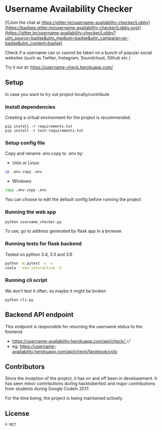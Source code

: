 # Username Availability Checker

[![Join the chat at https://gitter.im/username-availability-checker/Lobby](https://badges.gitter.im/username-availability-checker/Lobby.svg)](https://gitter.im/username-availability-checker/Lobby?utm_source=badge&utm_medium=badge&utm_campaign=pr-badge&utm_content=badge)

Check if a username can or cannot be taken on a bunch of popular social websites (such as Twitter, Instagram, Soundcloud, Github etc.) 

Try it out at: https://username-check.herokuapp.com/   


## Setup

In case you want to try out project locally/contribute

### Install dependencies

Creating a virtual environment for the project is recommended.

```
pip install -r requirements.txt
pip install -r test-requirements.txt
```

### Setup config file
Copy and rename .env.copy to .env by:

- Unix or Linux:

``` bash
cp .env.copy .env
```
- Windows:

``` cmd
copy .env.copy .env
```

You can choose to edit the default config before running the project


### Running the web app 

```
python username_checker.py
```

To use, go to address generated by flask app in a browser.

### Running tests for flask backend

Tested on python 3.4, 3.5 and 3.6

``` bash
python -m pytest -s -v
coala --non-interactive -V
```

### Running cli script

We don't test it often, so maybe it might be broken

```
python cli.py
```

## Backend API endpoint

This endpoint is responsible for returning the username status to the frontend 

- https://username-availability.herokuapp.com/api/check/`<website name>`/`<username>/`
- eg: https://username-availability.herokuapp.com/api/check/facebook/yolo

## Contributors

Since the inception of the project, it has on and off been in developement. It has seen minor contributions during hacktoberfest and major contributions from students during Google Codein 2017.

For the time being, the project is being maintained actively. 

## License
```
© MIT
```
